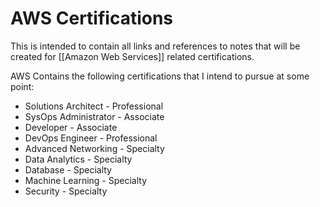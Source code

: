 # AWS Certifications

This is intended to contain all links and references to notes that will be created for [[Amazon Web Services]] related certifications.

AWS Contains the following certifications that I intend to pursue at some point:

- Solutions Architect - Professional
- SysOps Administrator - Associate
- Developer - Associate
- DevOps Engineer - Professional
- Advanced Networking - Specialty
- Data Analytics - Specialty
- Database - Specialty
- Machine Learning - Specialty
- Security - Specialty